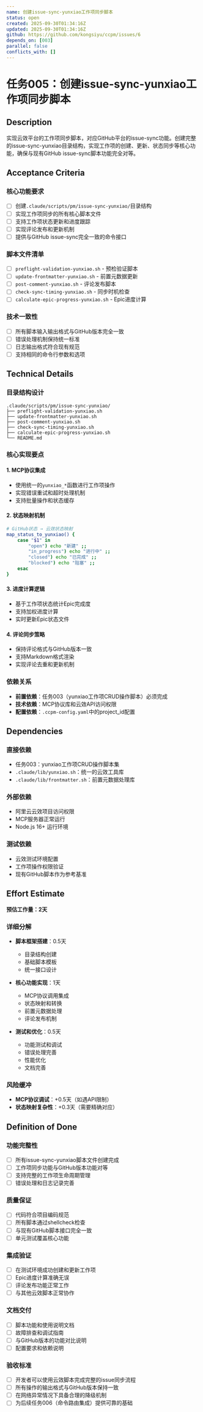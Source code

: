 ```yaml
---
name: 创建issue-sync-yunxiao工作项同步脚本
status: open
created: 2025-09-30T01:34:16Z
updated: 2025-09-30T01:34:16Z
github: https://github.com/kongsiyu/ccpm/issues/6
depends_on: [003]
parallel: false
conflicts_with: []
---
```


# 任务005：创建issue-sync-yunxiao工作项同步脚本

## Description

实现云效平台的工作项同步脚本，对应GitHub平台的issue-sync功能。创建完整的issue-sync-yunxiao目录结构，实现工作项的创建、更新、状态同步等核心功能，确保与现有GitHub issue-sync脚本功能完全对等。

## Acceptance Criteria

### 核心功能要求
- [ ] 创建`.claude/scripts/pm/issue-sync-yunxiao/`目录结构
- [ ] 实现工作项同步的所有核心脚本文件
- [ ] 支持工作项状态更新和进度跟踪
- [ ] 实现评论发布和更新机制
- [ ] 提供与GitHub issue-sync完全一致的命令接口

### 脚本文件清单
- [ ] `preflight-validation-yunxiao.sh` - 预检验证脚本
- [ ] `update-frontmatter-yunxiao.sh` - 前置元数据更新
- [ ] `post-comment-yunxiao.sh` - 评论发布脚本
- [ ] `check-sync-timing-yunxiao.sh` - 同步时机检查
- [ ] `calculate-epic-progress-yunxiao.sh` - Epic进度计算

### 技术一致性
- [ ] 所有脚本输入输出格式与GitHub版本完全一致
- [ ] 错误处理机制保持统一标准
- [ ] 日志输出格式符合现有规范
- [ ] 支持相同的命令行参数和选项

## Technical Details

### 目录结构设计
```
.claude/scripts/pm/issue-sync-yunxiao/
├── preflight-validation-yunxiao.sh
├── update-frontmatter-yunxiao.sh
├── post-comment-yunxiao.sh
├── check-sync-timing-yunxiao.sh
├── calculate-epic-progress-yunxiao.sh
└── README.md
```

### 核心实现要点

#### 1. MCP协议集成
- 使用统一的`yunxiao_*`函数进行工作项操作
- 实现错误重试和超时处理机制
- 支持批量操作和状态缓存

#### 2. 状态映射机制
```bash
# GitHub状态 → 云效状态映射
map_status_to_yunxiao() {
    case "$1" in
        "open") echo "新建" ;;
        "in_progress") echo "进行中" ;;
        "closed") echo "已完成" ;;
        "blocked") echo "阻塞" ;;
    esac
}
```

#### 3. 进度计算逻辑
- 基于工作项状态统计Epic完成度
- 支持加权进度计算
- 实时更新Epic状态文件

#### 4. 评论同步策略
- 保持评论格式与GitHub版本一致
- 支持Markdown格式渲染
- 实现评论去重和更新机制

### 依赖关系
- **前置依赖**：任务003（yunxiao工作项CRUD操作脚本）必须完成
- **技术依赖**：MCP协议库和云效API访问权限
- **配置依赖**：`.ccpm-config.yaml`中的project_id配置

## Dependencies

### 直接依赖
- 任务003：yunxiao工作项CRUD操作脚本集
- `.claude/lib/yunxiao.sh`：统一的云效工具库
- `.claude/lib/frontmatter.sh`：前置元数据处理库

### 外部依赖
- 阿里云云效项目访问权限
- MCP服务器正常运行
- Node.js 16+ 运行环境

### 测试依赖
- 云效测试环境配置
- 工作项操作权限验证
- 现有GitHub脚本作为参考基准

## Effort Estimate

**预估工作量：2天**

### 详细分解
- **脚本框架搭建**：0.5天
  - 目录结构创建
  - 基础脚本模板
  - 统一接口设计

- **核心功能实现**：1天
  - MCP协议调用集成
  - 状态映射和转换
  - 前置元数据处理
  - 评论发布机制

- **测试和优化**：0.5天
  - 功能测试和调试
  - 错误处理完善
  - 性能优化
  - 文档完善

### 风险缓冲
- **MCP协议调试**：+0.5天（如遇API限制）
- **状态映射复杂性**：+0.3天（需要精确对应）

## Definition of Done

### 功能完整性
- [ ] 所有issue-sync-yunxiao脚本文件创建完成
- [ ] 工作项同步功能与GitHub版本功能对等
- [ ] 支持完整的工作项生命周期管理
- [ ] 错误处理和日志记录完善

### 质量保证
- [ ] 代码符合项目编码规范
- [ ] 所有脚本通过shellcheck检查
- [ ] 与现有GitHub脚本接口完全一致
- [ ] 单元测试覆盖核心功能

### 集成验证
- [ ] 在测试环境成功创建和更新工作项
- [ ] Epic进度计算准确无误
- [ ] 评论发布功能正常工作
- [ ] 与其他云效脚本正常协作

### 文档交付
- [ ] 脚本功能和使用说明文档
- [ ] 故障排查和调试指南
- [ ] 与GitHub版本的功能对比说明
- [ ] 配置要求和依赖说明

### 验收标准
- [ ] 开发者可以使用云效脚本完成完整的issue同步流程
- [ ] 所有操作的输出格式与GitHub版本保持一致
- [ ] 在网络异常情况下具备合理的降级机制
- [ ] 为后续任务006（命令路由集成）提供可靠的基础
